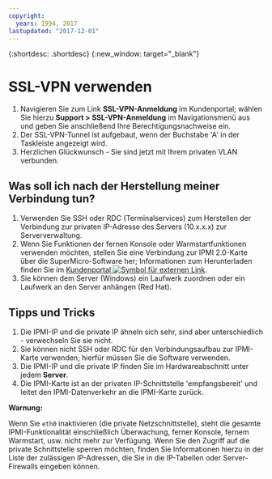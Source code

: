 ```yaml
---
copyright:
  years: 1994, 2017
lastupdated: "2017-12-01"
---
```


{:shortdesc: .shortdesc}
{:new_window: target="_blank"}

# SSL-VPN verwenden

1. Navigieren Sie zum Link **SSL-VPN-Anmeldung** im Kundenportal; wählen Sie hierzu **Support > SSL-VPN-Anmeldung** im Navigationsmenü aus und geben Sie anschließend Ihre Berechtigungsnachweise ein.
2. Der SSL-VPN-Tunnel ist aufgebaut, wenn der Buchstabe 'A' in der Taskleiste angezeigt wird.
3. Herzlichen Glückwunsch - Sie sind jetzt mit Ihrem privaten VLAN verbunden.

## Was soll ich nach der Herstellung meiner Verbindung tun?

1. Verwenden Sie SSH oder RDC (Terminalservices) zum Herstellen der Verbindung zur privaten IP-Adresse des Servers (10.x.x.x) zur Serververwaltung.
2. Wenn Sie Funktionen der fernen Konsole oder Warmstartfunktionen verwenden möchten, stellen Sie eine Verbindung zur IPMI 2.0-Karte über die SuperMicro-Software her; Informationen zum Herunterladen finden Sie im [Kundenportal ![Symbol für externen Link](../../icons/launch-glyph.svg "Symbol für externen Link")](https://control.softlayer.com/).
3. Sie können dem Server (Windows) ein Laufwerk zuordnen oder ein Laufwerk an den Server anhängen (Red Hat).

## Tipps und Tricks

1. Die IPMI-IP und die private IP ähneln sich sehr, sind aber unterschiedlich - verwechseln Sie sie nicht.
2. Sie können nicht SSH oder RDC für den Verbindungsaufbau zur IPMI-Karte verwenden; hierfür müssen Sie die Software verwenden.
3. Die IPMI-IP und die private IP finden Sie im Hardwareabschnitt unter jedem **Server**.
4. Die IPMI-Karte ist an der privaten IP-Schnittstelle 'empfangsbereit' und leitet den IPMI-Datenverkehr an die IPMI-Karte zurück.

**Warnung:**

Wenn Sie `eth0` inaktivieren (die private Netzschnittstelle), steht die gesamte IPMI-Funktionalität einschließlich Überwachung, ferner Konsole, fernem Warmstart, usw. nicht mehr zur Verfügung. Wenn Sie den Zugriff auf die private Schnittstelle sperren möchten, finden Sie Informationen hierzu in der Liste der zulässigen IP-Adressen, die Sie in die IP-Tabellen oder Server-Firewalls eingeben können.
